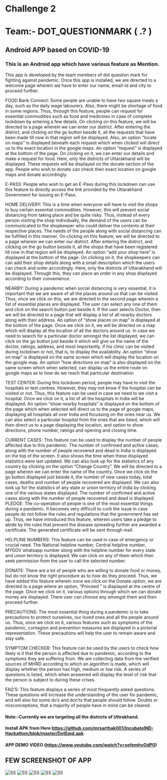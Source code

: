 # Challenge 2

# Team:- DOT_QUESTIONMARK ( .? )

## Android APP based on COVID-19

### This is an Android app which have various feature as Mention.


This app is developed by the team members of dot question mark for fighting against pandemic.
Once this app is installed, we are directed to a welcome page wherein we have to enter our name, email-id and city to proceed further.

FOOD Bank Connect:
Some people are unable to have two square meals a day, such as the daily wage labourers. Also, there might be shortage of food in some regions. Thus, through this feature, people can request for essential commodities such as food and medicines in case of complete lockdown by entering a few details.
On clicking on this feature, we will be directed to a page wherein we can enter our district. After entering the district, and clicking on the go button beside it, all the requests that have been made till now in that region will be displayed. Also, an option “locate on maps” is displayed beneath each request which when clicked will direct us to the exact location in the google maps. An option “request” is displayed at the bottom of the page. On clicking on it, we can enter our details and make a request for food. Here, only the districts of Uttarakhand will be displayed. These requests will be displayed on the donate section of the app. People who wish to donate can check their exact location on google maps and donate accordingly.

E-PASS:
People who wish to get an E-Pass during this lockdown can use this feature to directly access the link provided by the Uttarakhand Government for issuing an E-Pass.

HOME DELIVERY:
This is a time when everyone will have to visit the shops to buy certain essential commodities. However, this will prevent social distancing from taking place and be quite risky. Thus, instead of every person visiting the shop individually, the demand of the users can be communicated to the shopkeeper who could deliver the contents at their respective places. The needs of the people along with social distancing can be fulfilled in this manner.
On clicking on this feature, we will be directed to a page wherein we can enter our district. After entering the district, and clicking on the go button beside it, all the shops that have been registered till now in that region will be displayed. An option “add your shop here” is displayed at the bottom of the page. On clicking on it, the shopkeepers can can add their shop details along with a small description which the users can check and order accordingly. Here, only the districts of Uttarakhand will be displayed. Through this, they can place an order in any shop displayed according to their convenience.



NEARBY:
During a pandemic when social distancing is very essential, it is important that we are aware of all the places around us that can be visited.
Thus, once we click on this, we are directed to the second page wherein a list of essential places are displayed. The user can select any one of them and click on the search button just beside it.
If the user selects Doctor, then we will be directed to a page that will display a list of all nearby doctors along with their address. An option of “show places on map” is displayed at the bottom of the page. Once we click on it, we will be directed on a map which will display all the location of all the doctors around us. In case we need to search for a particular doctor amongst the list displayed, we can click on the go button just beside it which will give us the name of the doctor, ratings, address, and most importantly, if his clinic can be visited during lockdown or not, that is, to display the availability. An option “show on map” is displayed on the same screen which will display the location on the google map. An option “how directions on map” is also displayed on the same screen which when selected, can display us the entire route on google maps as to how do we reach that particular destination

TEST CENTER:
During this lockdown period, people may have to visit the hospitals or test centres. However, they may not know if the hospital can be visited or not.
Thus, this feature can be used in case we need to we visit a hospital. Once we click on it, a list of all the hospitals in India will be displayed. An option “show nearby hospitals” is displayed on the bottom of the page which when selected will direct us to the page of google maps, displaying all hospitals all over India and focussing on the ones near us. We can also select a particular hospital from the ones that are listed, which will then direct us to a page displaying the location, and option to show directions, phone number, ratings and opening and closing time.

CURRENT CASES:
This feature can be used to display the number of people affected due to this pandemic. The number of confirmed and active cases, along with the number of people recovered and dead in India is displayed on the top of the screen. It also shows the time when these displayed statistics were last updated. We can also look up for the statistics of any country by clicking on the option “Change Country”. We will be directed to a page wherein we can enter the name of the country. Once we click on the go button displayed just beside it, the number of new cases today, total cases, deaths and number of people recovered are displayed. We can also look up for the statistics of any state or union territory of India by clicking one of the various states displayed. The number of confirmed and active cases along with the number of people recovered and dead is displayed.
PLEDGE:
The co-operation of people is one of the most essential things during a pandemic. It becomes very difficult to curb the issue in case people do not follow the rules and regulations that the government has set up.
Thus, we have introduced this feature, wherein users take a pledge to abide by the rules that prevent the disease spreading further are awarded a certificate. The generated certificate will be sent through mail.


HELPLINE NUMBERS:
This feature can be used in case of emergency or crucial need. The National helpline number, Central helpline number, MYGOV whatsapp number along with the helpline number for every state and union territory is displayed. We can click on any of them which then seek permission from the user to call the selected number.

DONATE:
There are a lot of people who are willing to donate food or money, but do not know the right procedure as to how do they proceed.
Thus, we have added this feature wherein once we click on the Donate option, we are directed to a page where an option, “Proceed ” is displayed at the centre of the page. Once we click on it, various options through which we can donate money are displayed. There user can choose any amongst them and then proceed further.

PRECAUTIONS:
The most essential thing during a pandemic is to take precautions to protect ourselves, our loved ones and all the people around us. Thus, once we click on it, various features such as symptoms of the pandemic, contagion and prevention measures are displayed in a pictorial representation. These precautions will help the user to remain aware and stay safe.

SYMPTOM CHECKER:
This feature can be used by the users to check how likely is it that the person is affected due to pandemic, according to the symptoms they are suffering from. We are collecting data from the verified sources of MHRD according to which an algorithm is made, which will display whether the person has high, medium or low risk. A series of questions is listed, which when answered will display the level of risk that the person is subject to during these crises.

FAQ’S:
This feature displays a series of most frequently asked questions. These questions will increase the understanding of the user for pandemic, and will also list some do’s and don’ts that people should follow. Doubts or misconceptions, that a majority of people have in mind can be cleared.


#### Note:-Currently we are targeting all the districts of Uttrakhand.

#### Install APK from Here https://github.com/mrsarthak001/IncubateIND-Hackathon/blob/master/DotEpid.apk

#### APP DEMO VIDEO (https://www.youtube.com/watch?v=sefemhvOdP0)
## FEW SCREENSHOT OF APP

![ SS](https://github.com/mrsarthak001/IncubateIND-Hackathon/blob/master/App%20Screenshot/1%20(5).jpg) ![ SS](https://github.com/mrsarthak001/IncubateIND-Hackathon/blob/master/App%20Screenshot/1%20(4).jpg) ![ SS](https://github.com/mrsarthak001/IncubateIND-Hackathon/blob/master/App%20Screenshot/1%20(2).jpg) ![ SS](https://github.com/mrsarthak001/IncubateIND-Hackathon/blob/master/App%20Screenshot/1%20(3).jpg) ![ SS](https://github.com/mrsarthak001/IncubateIND-Hackathon/blob/master/App%20Screenshot/1%20(1).jpg)
